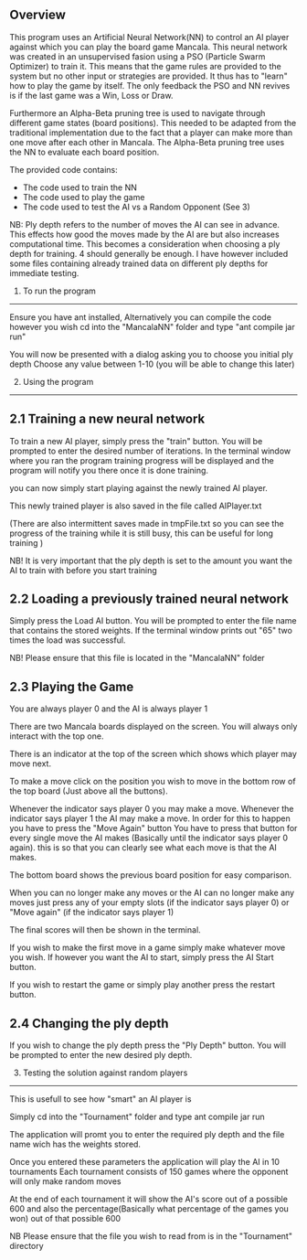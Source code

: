 Overview
--------
This program uses an Artificial Neural Network(NN) to control an AI player against which you can play the board game Mancala. This neural network was created in an unsupervised fasion using a PSO (Particle Swarm Optimizer) to train it. This means that the game rules are provided to the system but no other input or strategies are provided. It thus has to "learn" how to play the game by itself. The only feedback the PSO and NN revives is if the last game was a Win, Loss or Draw.

Furthermore an Alpha-Beta pruning tree is used to navigate through different game states (board positions). This needed to be adapted from the traditional implementation due to the fact that a player can make more than one move after each other in Mancala. The Alpha-Beta pruning tree uses the NN to evaluate each board position.

The provided code contains:
- The code used to train the NN
- The code used to play the game
- The code used to test the AI vs a Random Opponent (See 3)

NB: Ply depth refers to the number of moves the AI can see in advance. This effects how good the moves made by the AI are but also increases computational time. This becomes a consideration when choosing a ply depth for training. 4 should generally be enough. I have however included some files containing already trained data on different ply depths for immediate testing.


1. To run the program
---------------------
Ensure you have ant installed, Alternatively you can compile the code however you wish
cd into the "MancalaNN" folder and type 
	"ant compile jar run"

You will now be presented with a dialog asking you to choose you initial ply depth
Choose any value between 1-10 (you will be able to change this later)

2. Using the program 
--------------------

2.1 Training a new neural network
---------------------------------
To train a new AI player, simply press the "train" button.
You will be prompted to enter the desired number of iterations.
In the terminal window where you ran the program training progress will be displayed
and the program will notify you there once it is done training.

you can now simply start playing against the newly trained AI player.

This newly trained player is also saved in the file called AIPlayer.txt

(There are also intermittent saves made in tmpFile.txt so you can see the progress of the training while it is still busy,
this can be useful for long training )

NB! It is very important that the ply depth is set to the amount you want the AI to train
with before you start training

2.2 Loading a previously trained neural network
-----------------------------------------------
Simply press the Load AI button.
You will be prompted to enter the file name that contains the stored weights.
If the terminal window prints out "65" two times the load was successful.

NB! Please ensure that this file is located in the "MancalaNN" folder

2.3 Playing the Game
--------------------
You are always player 0 and the AI is always player 1

There are two Mancala boards displayed on the screen. You will always
only interact with the top one.

There is an indicator at the top of the screen which shows which player may move next.

To make a move click on the position you wish to move in the bottom row of the top board (Just above all the buttons).

Whenever the indicator says player 0 you may make a move.
Whenever the indicator says player 1 the AI may make a move. In order for this to happen you have to press the "Move Again" button
You have to press that button for every single move the AI makes (Basically until the indicator says player 0 again).
this is so that you can clearly see what each move is that the AI makes.

The bottom board shows the previous board position for easy comparison.

When you can no longer make any moves or the AI can no longer make any moves just press any of your empty slots (if the indicator says player 0)
or "Move again" (if the indicator says player 1)

The final scores will then be shown in the terminal.

If you wish to make the first move in a game simply make whatever move you wish.
If however you want the AI to start, simply press the AI Start button.

If you wish to restart the game or simply play another press the restart button.

2.4 Changing the ply depth
-------------------------

If you wish to change the ply depth press the "Ply Depth" button.
You will be prompted to enter the new desired ply depth.

3. Testing the solution against random players
---------------------------------------------
This is usefull to see how "smart" an AI player is

Simply cd into the "Tournament" folder and type ant compile jar run

The application will promt you to enter the required ply depth and the file name wich has the weights stored.

Once you entered these parameters the application will play the AI in 10 tournaments
Each tournament consists of 150 games where the opponent will only make random moves

At the end of each tournament it will show the AI's score out of a possible 600 and also the percentage(Basically what percentage of the games you won) out of that possible 600


NB Please ensure that the file you wish to read from is in the "Tournament" directory

